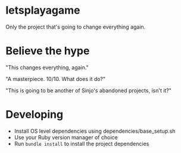 # letsplayagame

Only the project that's going to change everything again.

# Believe the hype

"This changes everything, again."

"A masterpiece. 10/10. What does it do?"

"This is going to be another of Sinjo's abandoned projects, isn't it?"

# Developing

* Install OS level dependencies using dependencies/base\_setup.sh
* Use your Ruby version manager of choice
* Run `bundle install` to install the project dependencies
